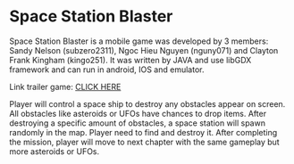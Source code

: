 # Space Station Blaster

Space Station Blaster is a mobile game was developed by 3 members: Sandy Nelson (subzero2311), Ngoc Hieu Nguyen (nguny071) and Clayton Frank Kingham (kingo251).
It was written by JAVA and use libGDX framework and can run in android, IOS and emulator.

Link trailer game: [CLICK HERE](https://www.youtube.com/watch?v=haeIAp4xzSw)

Player will control a space ship to destroy any obstacles appear on screen. All obstacles like asteroids or UFOs have chances to drop items. 
After destroying a specific amount of obstacles, a space station will spawn randomly in the map. Player need to find and destroy it. 
After completing the mission, player will move to next chapter with the same gameplay but more asteroids or UFOs.
